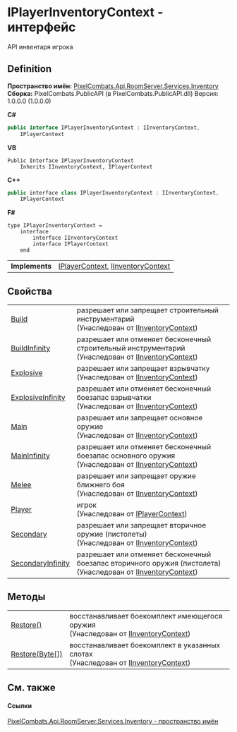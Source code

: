 # IPlayerInventoryContext - интерфейс


API инвентаря игрока



## Definition
**Пространство имён:** <a href="5945d62f-d373-7a99-aa76-f4d88f1da8e8">PixelCombats.Api.RoomServer.Services.Inventory</a>  
**Сборка:** PixelCombats.PublicAPI (в PixelCombats.PublicAPI.dll) Версия: 1.0.0.0 (1.0.0.0)

**C#**
``` C#
public interface IPlayerInventoryContext : IInventoryContext, 
	IPlayerContext
```
**VB**
``` VB
Public Interface IPlayerInventoryContext
	Inherits IInventoryContext, IPlayerContext
```
**C++**
``` C++
public interface class IPlayerInventoryContext : IInventoryContext, 
	IPlayerContext
```
**F#**
``` F#
type IPlayerInventoryContext = 
    interface
        interface IInventoryContext
        interface IPlayerContext
    end
```

<table><tr><td><strong>Implements</strong></td><td><a href="a8c6f3fa-ac3b-6342-34e8-bdd1baed6b28">IPlayerContext</a>, <a href="ff635c4c-8cb1-6876-f351-b8eb44ea6ae9">IInventoryContext</a></td></tr>
</table>



## Свойства
<table>
<tr>
<td><a href="91432dae-190a-06c3-fc53-32590982b489">Build</a></td>
<td>разрешает или запрещает строительный инструментарий<br />(Унаследован от <a href="ff635c4c-8cb1-6876-f351-b8eb44ea6ae9">IInventoryContext</a>)</td></tr>
<tr>
<td><a href="ab7e919b-f6ad-4d5b-6622-767dc88c138a">BuildInfinity</a></td>
<td>разрешает или отменяет бесконечный строительный инструментарий<br />(Унаследован от <a href="ff635c4c-8cb1-6876-f351-b8eb44ea6ae9">IInventoryContext</a>)</td></tr>
<tr>
<td><a href="f3f02ddf-3b54-2074-6b79-6c47b064693c">Explosive</a></td>
<td>разрешает или запрещает взрывчатку<br />(Унаследован от <a href="ff635c4c-8cb1-6876-f351-b8eb44ea6ae9">IInventoryContext</a>)</td></tr>
<tr>
<td><a href="03e0b40d-12d2-e78d-7e92-0633275a31f9">ExplosiveInfinity</a></td>
<td>разрешает или отменяет бесконечный боезапас взрывчатки<br />(Унаследован от <a href="ff635c4c-8cb1-6876-f351-b8eb44ea6ae9">IInventoryContext</a>)</td></tr>
<tr>
<td><a href="32de6a8a-4d9f-597c-f931-010bc4b9d09b">Main</a></td>
<td>разрешает или запрещает основное оружие<br />(Унаследован от <a href="ff635c4c-8cb1-6876-f351-b8eb44ea6ae9">IInventoryContext</a>)</td></tr>
<tr>
<td><a href="03771576-be7c-3805-cd6d-253c5fe16b28">MainInfinity</a></td>
<td>разрешает или отменяет бесконечный боезапас основного оружия<br />(Унаследован от <a href="ff635c4c-8cb1-6876-f351-b8eb44ea6ae9">IInventoryContext</a>)</td></tr>
<tr>
<td><a href="c285417c-e78e-0cc7-c41d-1674af189b35">Melee</a></td>
<td>разрешает или запрещает оружие ближнего боя<br />(Унаследован от <a href="ff635c4c-8cb1-6876-f351-b8eb44ea6ae9">IInventoryContext</a>)</td></tr>
<tr>
<td><a href="6abdfe86-6da1-4e24-75f1-1be16ffbb7c6">Player</a></td>
<td>игрок<br />(Унаследован от <a href="a8c6f3fa-ac3b-6342-34e8-bdd1baed6b28">IPlayerContext</a>)</td></tr>
<tr>
<td><a href="257a4632-041f-97d1-9f8e-c58971804d2e">Secondary</a></td>
<td>разрешает или запрещает вторичное оружие (пистолеты)<br />(Унаследован от <a href="ff635c4c-8cb1-6876-f351-b8eb44ea6ae9">IInventoryContext</a>)</td></tr>
<tr>
<td><a href="c8cea790-ad74-4c36-7d2a-f832c2bbb95b">SecondaryInfinity</a></td>
<td>разрешает или отменяет бесконечный боезапас вторичного оружия (пистолета)<br />(Унаследован от <a href="ff635c4c-8cb1-6876-f351-b8eb44ea6ae9">IInventoryContext</a>)</td></tr>
</table>

## Методы
<table>
<tr>
<td><a href="a3ba2360-1201-f9d4-a406-1f41220ec68c">Restore()</a></td>
<td>восстанавливает боекомплект имеющегося оружия<br />(Унаследован от <a href="ff635c4c-8cb1-6876-f351-b8eb44ea6ae9">IInventoryContext</a>)</td></tr>
<tr>
<td><a href="a079806d-e00e-6619-598d-189db9aef780">Restore(Byte[])</a></td>
<td>восстанавливает боекомплект в указанных слотах<br />(Унаследован от <a href="ff635c4c-8cb1-6876-f351-b8eb44ea6ae9">IInventoryContext</a>)</td></tr>
</table>

## См. также


#### Ссылки
<a href="5945d62f-d373-7a99-aa76-f4d88f1da8e8">PixelCombats.Api.RoomServer.Services.Inventory - пространство имён</a>  
